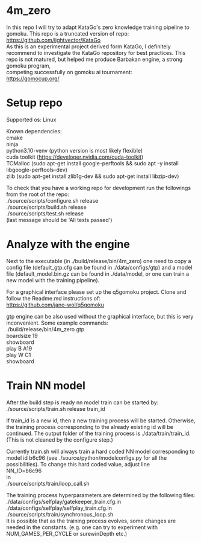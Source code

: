 # 4m_zero
In this repo I will try to adapt KataGo's zero knowledge training pipeline to gomoku. This repo is a truncated version of repo:  
https://github.com/lightvector/KataGo  
As this is an experimental project derived form KataGo, I definitely recommend to investigate the KataGo repository for best practices. This repo is not matured, but helped me produce Barbakan engine, a strong gomoku program,  
competing successfully on gomoku ai tournament:  
https://gomocup.org/


# Setup repo
Supported os: Linux  

Known dependencies:  
cmake  
ninja  
python3.10-venv (python version is most likely flexible)  
cuda toolkit (https://developer.nvidia.com/cuda-toolkit)  
TCMalloc (sudo apt-get install google-perftools && sudo apt -y install libgoogle-perftools-dev)  
zlib (sudo apt-get install zlib1g-dev && sudo apt-get install libzip-dev)

To check that you have a working repo for development run the followings from the root of the repo:  
./source/scripts/configure.sh release  
./source/scripts/build.sh release  
./source/scripts/test.sh release  
(last message should be 'All tests passed')  

# Analyze with the engine
Next to the executable (in ./build/release/bin/4m_zero) one need to copy a config file (default_gtp.cfg can be found in ./data/configs/gtp) and a model file (default_model.bin.gz can be found in ./data/model, or one can train a new model with the training pipeline).  

For a graphical interface please set up the q5gomoku project. Clone and follow the Readme.md instructions of:  
https://github.com/jano-wol/q5gomoku

gtp engine can be also used without the graphical interface, but this is very inconvenient. Some example commands:  
./build/release/bin/4m_zero gtp  
boardsize 19  
showboard  
play B A19  
play W C1  
showboard

# Train NN model
After the build step is ready nn model train can be started by:  
./source/scripts/train.sh release train_id

If train_id is a new id, then a new training process will be started. Otherwise, the training process corresponding to the already existing id will be continued. The output folder of the training process is ./data/train/train_id. (This is not cleaned by the configure step.)

Currently train.sh will always train a hard coded NN model corresponding to model id b6c96 (see ./source/python/modelconfigs.py for all the possibilities). 
To change this hard coded value, adjust line  
NN_ID=b6c96  
in   
./source/scripts/train/loop_call.sh  

The training process hyperparameters are determined by the following files:  
./data/configs/selfplay/gatekeeper_train.cfg.in  
./data/configs/selfplay/selfplay_train.cfg.in  
./source/scripts/train/synchronous_loop.sh  
It is possible that as the training process evolves, some changes are needed in the constants. (e.g. one can try to experiment with NUM_GAMES_PER_CYCLE or surewinDepth etc.)

